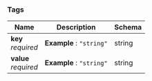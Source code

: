 
<a name="tags"></a>
### Tags

|Name|Description|Schema|
|---|---|---|
|**key**  <br>*required*|**Example** : `"string"`|string|
|**value**  <br>*required*|**Example** : `"string"`|string|



